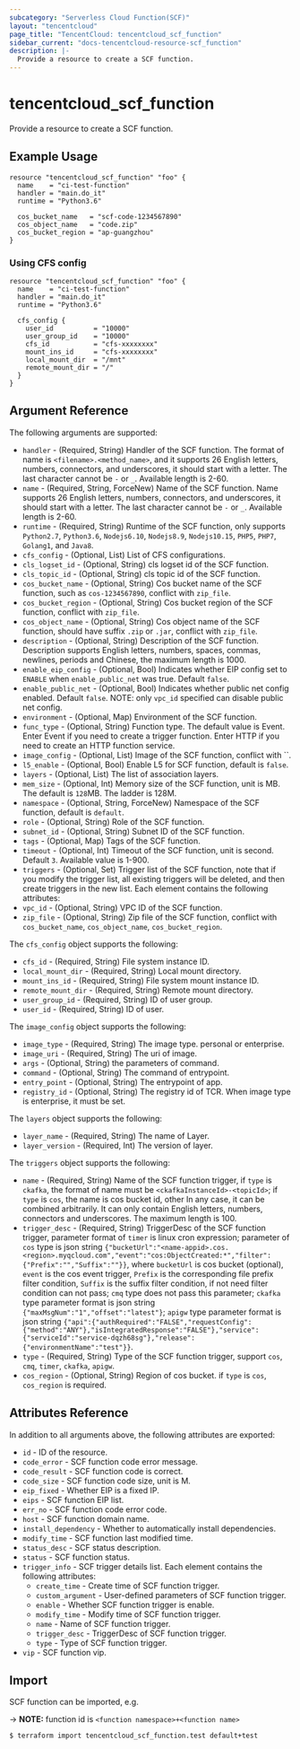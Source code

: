 ```yaml
---
subcategory: "Serverless Cloud Function(SCF)"
layout: "tencentcloud"
page_title: "TencentCloud: tencentcloud_scf_function"
sidebar_current: "docs-tencentcloud-resource-scf_function"
description: |-
  Provide a resource to create a SCF function.
---
```


# tencentcloud_scf_function

Provide a resource to create a SCF function.

## Example Usage

```hcl
resource "tencentcloud_scf_function" "foo" {
  name    = "ci-test-function"
  handler = "main.do_it"
  runtime = "Python3.6"

  cos_bucket_name   = "scf-code-1234567890"
  cos_object_name   = "code.zip"
  cos_bucket_region = "ap-guangzhou"
}
```

### Using CFS config

```hcl
resource "tencentcloud_scf_function" "foo" {
  name    = "ci-test-function"
  handler = "main.do_it"
  runtime = "Python3.6"

  cfs_config {
    user_id          = "10000"
    user_group_id    = "10000"
    cfs_id           = "cfs-xxxxxxxx"
    mount_ins_id     = "cfs-xxxxxxxx"
    local_mount_dir  = "/mnt"
    remote_mount_dir = "/"
  }
}
```

## Argument Reference

The following arguments are supported:

* `handler` - (Required, String) Handler of the SCF function. The format of name is `<filename>.<method_name>`, and it supports 26 English letters, numbers, connectors, and underscores, it should start with a letter. The last character cannot be `-` or `_`. Available length is 2-60.
* `name` - (Required, String, ForceNew) Name of the SCF function. Name supports 26 English letters, numbers, connectors, and underscores, it should start with a letter. The last character cannot be `-` or `_`. Available length is 2-60.
* `runtime` - (Required, String) Runtime of the SCF function, only supports `Python2.7`, `Python3.6`, `Nodejs6.10`, `Nodejs8.9`, `Nodejs10.15`, `PHP5`, `PHP7`, `Golang1`, and `Java8`.
* `cfs_config` - (Optional, List) List of CFS configurations.
* `cls_logset_id` - (Optional, String) cls logset id of the SCF function.
* `cls_topic_id` - (Optional, String) cls topic id of the SCF function.
* `cos_bucket_name` - (Optional, String) Cos bucket name of the SCF function, such as `cos-1234567890`, conflict with `zip_file`.
* `cos_bucket_region` - (Optional, String) Cos bucket region of the SCF function, conflict with `zip_file`.
* `cos_object_name` - (Optional, String) Cos object name of the SCF function, should have suffix `.zip` or `.jar`, conflict with `zip_file`.
* `description` - (Optional, String) Description of the SCF function. Description supports English letters, numbers, spaces, commas, newlines, periods and Chinese, the maximum length is 1000.
* `enable_eip_config` - (Optional, Bool) Indicates whether EIP config set to `ENABLE` when `enable_public_net` was true. Default `false`.
* `enable_public_net` - (Optional, Bool) Indicates whether public net config enabled. Default `false`. NOTE: only `vpc_id` specified can disable public net config.
* `environment` - (Optional, Map) Environment of the SCF function.
* `func_type` - (Optional, String) Function type. The default value is Event. Enter Event if you need to create a trigger function. Enter HTTP if you need to create an HTTP function service.
* `image_config` - (Optional, List) Image of the SCF function, conflict with ``.
* `l5_enable` - (Optional, Bool) Enable L5 for SCF function, default is `false`.
* `layers` - (Optional, List) The list of association layers.
* `mem_size` - (Optional, Int) Memory size of the SCF function, unit is MB. The default is `128`MB. The ladder is 128M.
* `namespace` - (Optional, String, ForceNew) Namespace of the SCF function, default is `default`.
* `role` - (Optional, String) Role of the SCF function.
* `subnet_id` - (Optional, String) Subnet ID of the SCF function.
* `tags` - (Optional, Map) Tags of the SCF function.
* `timeout` - (Optional, Int) Timeout of the SCF function, unit is second. Default `3`. Available value is 1-900.
* `triggers` - (Optional, Set) Trigger list of the SCF function, note that if you modify the trigger list, all existing triggers will be deleted, and then create triggers in the new list. Each element contains the following attributes:
* `vpc_id` - (Optional, String) VPC ID of the SCF function.
* `zip_file` - (Optional, String) Zip file of the SCF function, conflict with `cos_bucket_name`, `cos_object_name`, `cos_bucket_region`.

The `cfs_config` object supports the following:

* `cfs_id` - (Required, String) File system instance ID.
* `local_mount_dir` - (Required, String) Local mount directory.
* `mount_ins_id` - (Required, String) File system mount instance ID.
* `remote_mount_dir` - (Required, String) Remote mount directory.
* `user_group_id` - (Required, String) ID of user group.
* `user_id` - (Required, String) ID of user.

The `image_config` object supports the following:

* `image_type` - (Required, String) The image type. personal or enterprise.
* `image_uri` - (Required, String) The uri of image.
* `args` - (Optional, String) the parameters of command.
* `command` - (Optional, String) The command of entrypoint.
* `entry_point` - (Optional, String) The entrypoint of app.
* `registry_id` - (Optional, String) The registry id of TCR. When image type is enterprise, it must be set.

The `layers` object supports the following:

* `layer_name` - (Required, String) The name of Layer.
* `layer_version` - (Required, Int) The version of layer.

The `triggers` object supports the following:

* `name` - (Required, String) Name of the SCF function trigger, if `type` is `ckafka`, the format of name must be `<ckafkaInstanceId>-<topicId>`; if `type` is `cos`, the name is cos bucket id, other In any case, it can be combined arbitrarily. It can only contain English letters, numbers, connectors and underscores. The maximum length is 100.
* `trigger_desc` - (Required, String) TriggerDesc of the SCF function trigger, parameter format of `timer` is linux cron expression; parameter of `cos` type is json string `{"bucketUrl":"<name-appid>.cos.<region>.myqcloud.com","event":"cos:ObjectCreated:*","filter":{"Prefix":"","Suffix":""}}`, where `bucketUrl` is cos bucket (optional), `event` is the cos event trigger, `Prefix` is the corresponding file prefix filter condition, `Suffix` is the suffix filter condition, if not need filter condition can not pass; `cmq` type does not pass this parameter; `ckafka` type parameter format is json string `{"maxMsgNum":"1","offset":"latest"}`; `apigw` type parameter format is json string `{"api":{"authRequired":"FALSE","requestConfig":{"method":"ANY"},"isIntegratedResponse":"FALSE"},"service":{"serviceId":"service-dqzh68sg"},"release":{"environmentName":"test"}}`.
* `type` - (Required, String) Type of the SCF function trigger, support `cos`, `cmq`, `timer`, `ckafka`, `apigw`.
* `cos_region` - (Optional, String) Region of cos bucket. if `type` is `cos`, `cos_region` is required.

## Attributes Reference

In addition to all arguments above, the following attributes are exported:

* `id` - ID of the resource.
* `code_error` - SCF function code error message.
* `code_result` - SCF function code is correct.
* `code_size` - SCF function code size, unit is M.
* `eip_fixed` - Whether EIP is a fixed IP.
* `eips` - SCF function EIP list.
* `err_no` - SCF function code error code.
* `host` - SCF function domain name.
* `install_dependency` - Whether to automatically install dependencies.
* `modify_time` - SCF function last modified time.
* `status_desc` - SCF status description.
* `status` - SCF function status.
* `trigger_info` - SCF trigger details list. Each element contains the following attributes:
  * `create_time` - Create time of SCF function trigger.
  * `custom_argument` - User-defined parameters of SCF function trigger.
  * `enable` - Whether SCF function trigger is enable.
  * `modify_time` - Modify time of SCF function trigger.
  * `name` - Name of SCF function trigger.
  * `trigger_desc` - TriggerDesc of SCF function trigger.
  * `type` - Type of SCF function trigger.
* `vip` - SCF function vip.


## Import

SCF function can be imported, e.g.

-> **NOTE:** function id is `<function namespace>+<function name>`

```
$ terraform import tencentcloud_scf_function.test default+test
```

